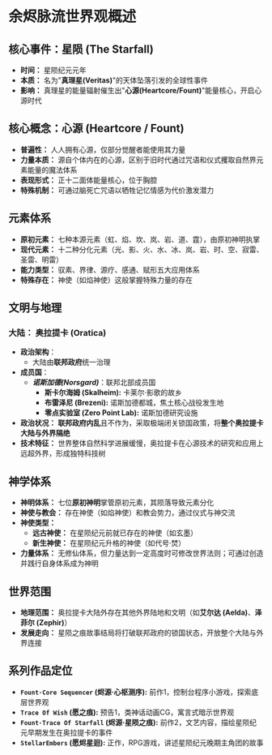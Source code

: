 # 余烬脉流世界观概述

## 核心事件：星陨 (The Starfall)
- **时间：** 星陨纪元元年
- **本质：** 名为"**真理星(Veritas)**"的天体坠落引发的全球性事件
- **影响：** 真理星的能量辐射催生出"**心源(Heartcore/Fount)**"能量核心，开启心源时代

## 核心概念：心源 (Heartcore / Fount)
- **普遍性：** 人人拥有心源，仅部分觉醒者能使用其力量
- **力量本质：** 源自个体内在的心源，区别于旧时代通过咒语和仪式攫取自然界元素能量的魔法体系
- **表现形式：** 正十二面体能量核心，位于胸腔
- **特殊机制：** 可通过脑死亡咒语以牺牲记忆情感为代价激发潜力

## 元素体系
- **原初元素：** 七种本源元素（虹、焰、坎、岚、岩、道、霆），由原初神明执掌
- **现代元素：** 十二种分化元素（光、影、火、水、冰、岚、岩、时、空、寂雷、圣雷、明雷）
- **能力类型：** 驭素、界律、源疗、感通、赋形五大应用体系
- **特殊存在：** 神使（如焰神使）这般掌握特殊力量的存在

## 文明与地理
### 大陆： 奥拉提卡 (Oratica)
- **政治架构**：
    - 大陆由**联邦政府**统一治理
- **成员国**：
    * **_诺斯加德(Norsgard)_**：联邦北部成员国
        - **斯卡尔海姆 (Skalheim):** 卡莱尔·影歌的故乡
        - **布雷泽尼 (Brezeni):** 诺斯加德都城，焦土核心战役发生地
        - **零点实验室 (Zero Point Lab):** 诺斯加德研究设施
- **政治状况：** **联邦政府内乱**且不作为，采取极端闭关锁国政策，将**整个奥拉提卡大陆与外界隔绝**
- **技术特征：** 世界整体自然科学进展缓慢，奥拉提卡在心源技术的研究和应用上远超外界，形成独特科技树

## 神学体系
- **神明体系：** 七位**原初神明**掌管原初元素，其陨落导致元素分化
- **神使与教会：** 存在神使（如焰神使）和教会势力，通过仪式与神交流
- **神使类型：**
    - **远古神使：** 在星陨纪元前就已存在的神使（如玄墨）
    - **新生神使：** 在星陨纪元升格的神使（如代号·焚）
- **力量体系：** 无修仙体系，但力量达到一定高度时可修改世界法则；可通过创造并践行自身体系成为神明

## 世界范围
- **地理范围：** 奥拉提卡大陆外存在其他外界陆地和文明（如**艾尔达 (Aelda)**、**泽菲尔 (Zephir)**）
- **发展走向：** 星陨之痕故事结局将打破联邦政府的锁国状态，开放整个大陆与外界连接

## 系列作品定位
- **`Fount·Core Sequencer` (烬源·心枢测序):** 前作1，控制台程序小游戏，探索底层世界观
- **`Trace Of Wish` (愿之痕):** 预告1，类神话动画CG，寓言式暗示世界观
- **`Fount·Trace Of Starfall` (烬源·星陨之痕):** 前作2，文艺内容，描绘星陨纪元早期发生在奥拉提卡的事件
- **`StellarEmbers` (愿烬星迴):** 正作，RPG游戏，讲述星陨纪元晚期主角团的故事